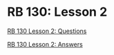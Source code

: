 # RB 130: Lesson 2

[RB 130 Lesson 2: Questions](RB%20130%20Lesson%202%2043f5af886cdf41ea800d7ad73ac0efd1/RB%20130%20Lesson%202%20Questions%20eb40135a99c44a599bbbde4269f08b3b.md)

[RB 130 Lesson 2: Answers](RB%20130%20Lesson%202%2043f5af886cdf41ea800d7ad73ac0efd1/RB%20130%20Lesson%202%20Answers%2000bed5a5d37b46db8ddf1b2c8a030cce.md)
